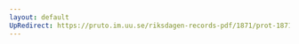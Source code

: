 ```yaml
---
layout: default
UpRedirect: https://pruto.im.uu.se/riksdagen-records-pdf/1871/prot-1871--fk--429/prot-1871--fk--429_037.pdf
---
```

